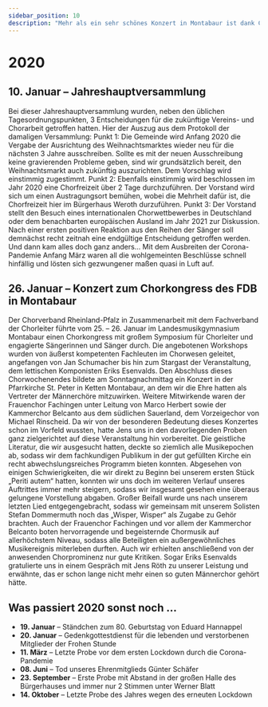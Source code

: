 ```yaml
---
sidebar_position: 10
description: "Mehr als ein sehr schönes Konzert in Montabaur ist dank Corona leider nicht drin."
---
```


# 2020

## 10. Januar – Jahreshauptversammlung

Bei dieser Jahreshauptversammlung wurden, neben den üblichen Tagesordnungspunkten, 3 Entscheidungen für die zukünftige Vereins- und Chorarbeit getroffen hatten. Hier der Auszug aus dem Protokoll der damaligen Versammlung: Punkt 1: Die Gemeinde wird Anfang 2020 die Vergabe der Ausrichtung des Weihnachtsmarktes wieder neu für die nächsten 3 Jahre ausschreiben. Sollte es mit der neuen Ausschreibung keine gravierenden Probleme geben, sind wir grundsätzlich bereit, den Weihnachtsmarkt auch zukünftig auszurichten. Dem Vorschlag wird einstimmig zugestimmt. Punkt 2: Ebenfalls einstimmig wird beschlossen im Jahr 2020 eine Chorfreizeit über 2 Tage durchzuführen. Der Vorstand wird sich um einen Austragungsort bemühen, wobei die Mehrheit dafür ist, die Chorfreizeit hier im Bürgerhaus Weroth durzuführen. Punkt 3: Der Vorstand stellt den Besuch eines internationalen Chorwettbewerbes in Deutschland oder dem benachbarten europäischen Ausland im Jahr 2021 zur Diskussion. Nach einer ersten positiven Reaktion aus den Reihen der Sänger soll demnächst recht zeitnah eine endgültige Entscheidung getroffen werden. Und dann kam alles doch ganz anders… Mit dem Ausbreiten der Corona-Pandemie Anfang März waren all die wohlgemeinten Beschlüsse schnell hinfällig und lösten sich gezwungener maßen quasi in Luft auf.

## 26. Januar – Konzert zum Chorkongress des FDB in Montabaur

Der Chorverband Rheinland-Pfalz in Zusammenarbeit mit dem Fachverband der Chorleiter führte vom 25. – 26. Januar im Landesmusikgymnasium Montabaur einen Chorkongress mit großem Symposium für Chorleiter und engagierte Sängerinnen und Sänger durch. Die angebotenen Workshops wurden von äußerst kompetenten Fachleuten im Chorwesen geleitet, angefangen von Jan Schumacher bis hin zum Stargast der Veranstaltung, dem lettischen Komponisten Eriks Esenvalds. Den Abschluss dieses Chorwochenendes bildete am Sonntagnachmittag ein Konzert in der Pfarrkirche St. Peter in Ketten Montabaur, an dem wir die Ehre hatten als Vertreter der Männerchöre mitzuwirken. Weitere Mitwirkende waren der Frauenchor Fachingen unter Leitung von Marco Herbert sowie der Kammerchor Belcanto aus dem südlichen Sauerland, dem Vorzeigechor von Michael Rinscheid. Da wir von der besonderen Bedeutung dieses Konzertes schon im Vorfeld wussten, hatte Jens uns in den davorliegenden Proben ganz zielgerichtet auf diese Veranstaltung hin vorbereitet. Die geistliche Literatur, die wir ausgesucht hatten, deckte so ziemlich alle Musikepochen ab, sodass wir dem fachkundigen Publikum in der gut gefüllten Kirche ein recht abwechslungsreiches Programm bieten konnten. Abgesehen von einigen Schwierigkeiten, die wir direkt zu Beginn bei unserem ersten Stück „Periti autem“ hatten, konnten wir uns doch im weiteren Verlauf unseres Auftrittes immer mehr steigern, sodass wir insgesamt gesehen eine überaus gelungene Vorstellung abgaben. Großer Beifall wurde uns nach unserem letzten Lied entgegengebracht, sodass wir gemeinsam mit unserem Solisten Stefan Dommermuth noch das „Wisper, Wisper“ als Zugabe zu Gehör brachten. Auch der Frauenchor Fachingen und vor allem der Kammerchor Belcanto boten hervorragende und begeisternde Chormusik auf allerhöchstem Niveau, sodass alle Beteiligten ein außergewöhnliches Musikereignis miterleben durften. Auch wir erhielten anschließend von der anwesenden Chorprominenz nur gute Kritiken. Sogar Eriks Esenvalds gratulierte uns in einem Gespräch mit Jens Röth zu unserer Leistung und erwähnte, das er schon lange nicht mehr einen so guten Männerchor gehört hätte.

## Was passiert 2020 sonst noch …

- <b>19. Januar</b> – Ständchen zum 80. Geburtstag von Eduard Hannappel
- <b>20. Januar</b> – Gedenkgottestdienst für die lebenden und verstorbenen Mitglieder der Frohen Stunde
- <b>11. März</b> – Letzte Probe vor dem ersten Lockdown durch die Corona-Pandemie
- <b>08. Juni</b> – Tod unseres Ehrenmitglieds Günter Schäfer
- <b>23. September</b> – Erste Probe mit Abstand in der großen Halle des Bürgerhauses und immer nur 2 Stimmen unter Werner Blatt
- <b>14. Oktober</b> – Letzte Probe des Jahres wegen des erneuten Lockdown

